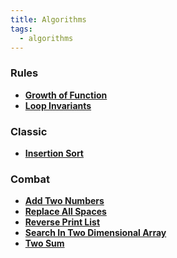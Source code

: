 ```yaml
---
title: Algorithms
tags: 
  - algorithms
---
```


### Rules

- **[Growth of Function](https://sherlockblaze.com/resources/blog/2019/01/24/growth-of-function/)**
- **[Loop Invariants](https://sherlockblaze.com/resources/blog/2019/01/24/loop-invariants/)**

### Classic

- **[Insertion Sort](https://sherlockblaze.com/resources/blog/2019/01/24/insertion-sort/)**

### Combat

- **[Add Two Numbers](https://sherlockblaze.com/resources/blog/2019/01/24/add-two-numbers/)**
- **[Replace All Spaces](https://sherlockblaze.com/resources/blog/2019/01/24/replace-all-spaces/)**
- **[Reverse Print List](https://sherlockblaze.com/resources/blog/2019/01/24/reverse-print-list/)**
- **[Search In Two Dimensional Array](https://sherlockblaze.com/resources/blog/2019/01/24/search-in-two-dimensional-array/)**
- **[Two Sum](https://sherlockblaze.com/resources/blog/2019/01/24/two-sum/)**
